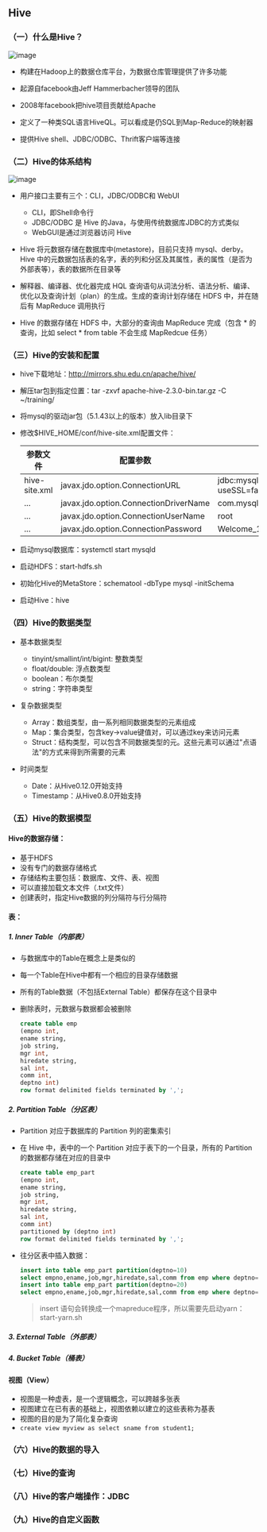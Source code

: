 ## Hive

### （一）什么是Hive？

![image](https://github.com/MrQuJL/hadoop-guide/blob/master/13-Hive/imgs/hive_logo_medium.jpg)

* 构建在Hadoop上的数据仓库平台，为数据仓库管理提供了许多功能

* 起源自facebook由Jeff Hammerbacher领导的团队

* 2008年facebook把hive项目贡献给Apache

* 定义了一种类SQL语言HiveQL。可以看成是仍SQL到Map-Reduce的映射器

* 提供Hive shell、JDBC/ODBC、Thrift客户端等连接

### （二）Hive的体系结构

![image](https://github.com/MrQuJL/hadoop-guide/blob/master/13-Hive/imgs/hivearc.png)

* 用户接口主要有三个：CLI，JDBC/ODBC和 WebUI

	* CLI，即Shell命令行
	* JDBC/ODBC 是 Hive 的Java，与使用传统数据库JDBC的方式类似
	* WebGUI是通过浏览器访问 Hive

* Hive 将元数据存储在数据库中(metastore)，目前只支持 mysql、derby。Hive 中的元数据包括表的名字，表的列和分区及其属性，表的属性（是否为外部表等），表的数据所在目录等

* 解释器、编译器、优化器完成 HQL 查询语句从词法分析、语法分析、编译、优化以及查询计划（plan）的生成。生成的查询计划存储在 HDFS 中，并在随后有 MapReduce 调用执行

* Hive 的数据存储在 HDFS 中，大部分的查询由 MapReduce 完成（包含 * 的查询，比如 select * from table 不会生成 MapRedcue 任务）

### （三）Hive的安装和配置

* hive下载地址：http://mirrors.shu.edu.cn/apache/hive/

* 解压tar包到指定位置：tar -zxvf apache-hive-2.3.0-bin.tar.gz -C ~/training/

* 将mysql的驱动jar包（5.1.43以上的版本）放入lib目录下

* 修改$HIVE_HOME/conf/hive-site.xml配置文件：

	参数文件 | 配置参数 | 参考值
	---|---|---
	hive-site.xml | javax.jdo.option.ConnectionURL | jdbc:mysql://localhost:3306/hive?useSSL=false
	... | javax.jdo.option.ConnectionDriverName | com.mysql.jdbc.Driver
	... | javax.jdo.option.ConnectionUserName | root
	... | javax.jdo.option.ConnectionPassword | Welcome_1

* 启动mysql数据库：systemctl start mysqld

* 启动HDFS：start-hdfs.sh

* 初始化Hive的MetaStore：schematool -dbType mysql -initSchema

* 启动Hive：hive

### （四）Hive的数据类型

* 基本数据类型

	* tinyint/smallint/int/bigint: 整数类型
	* float/double: 浮点数类型
	* boolean：布尔类型
	* string：字符串类型

* 复杂数据类型

	* Array：数组类型，由一系列相同数据类型的元素组成
	* Map：集合类型，包含key->value键值对，可以通过key来访问元素
	* Struct：结构类型，可以包含不同数据类型的元。这些元素可以通过"点语法"的方式来得到所需要的元素

* 时间类型

	* Date：从Hive0.12.0开始支持
	* Timestamp：从Hive0.8.0开始支持

### （五）Hive的数据模型

#### Hive的数据存储：

* 基于HDFS
* 没有专门的数据存储格式
* 存储结构主要包括：数据库、文件、表、视图
* 可以直接加载文本文件（.txt文件）
* 创建表时，指定Hive数据的列分隔符与行分隔符

#### 表：

##### 1. Inner Table（内部表）

* 与数据库中的Table在概念上是类似的
* 每一个Table在Hive中都有一个相应的目录存储数据
* 所有的Table数据（不包括External Table）都保存在这个目录中
* 删除表时，元数据与数据都会被删除

	```sql
	create table emp
	(empno int,
	ename string,
	job string,
	mgr int,
	hiredate string,
	sal int,
	comm int,
	deptno int)
	row format delimited fields terminated by ',';
	```

##### 2. Partition Table（分区表）

* Partition 对应于数据库的 Partition 列的密集索引

* 在 Hive 中，表中的一个 Partition 对应于表下的一个目录，所有的 Partition 的数据都存储在对应的目录中

	```sql
	create table emp_part
	(empno int,
	ename string,
	job string,
	mgr int,
	hiredate string,
	sal int,
	comm int)
	partitioned by (deptno int)
	row format delimited fields terminated by ',';
	```

* 往分区表中插入数据：

	```sql
	insert into table emp_part partition(deptno=10)
	select empno,ename,job,mgr,hiredate,sal,comm from emp where deptno=10;
	insert into table emp_part partition(deptno=20)
	select empno,ename,job,mgr,hiredate,sal,comm from emp where deptno=20;
	```

	> insert 语句会转换成一个mapreduce程序，所以需要先启动yarn：start-yarn.sh

##### 3. External Table（外部表）

##### 4. Bucket Table（桶表）

#### 视图（View）

* 视图是一种虚表，是一个逻辑概念，可以跨越多张表
* 视图建立在已有表的基础上，视图依赖以建立的这些表称为基表
* 视图的目的是为了简化复杂查询
* ```create view myview as select sname from student1;```

### （六）Hive的数据的导入


### （七）Hive的查询


### （八）Hive的客户端操作：JDBC


### （九）Hive的自定义函数

